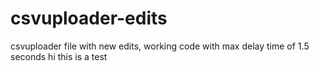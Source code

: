 # csvuploader-edits
csvuploader file with new edits, working code with max delay time of 1.5 seconds
hi this is a test
